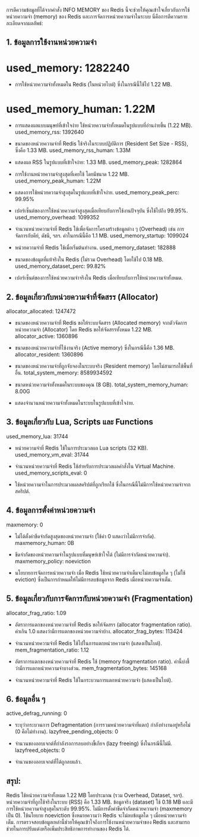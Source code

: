 การตีความข้อมูลที่ได้จากคำสั่ง INFO MEMORY ของ Redis นี้จะช่วยให้คุณเข้าใจเกี่ยวกับการใช้หน่วยความจำ (memory) ของ Redis และการจัดการหน่วยความจำในระบบ นี่คือการตีความรายละเอียดจากผลลัพธ์:

## 1. ข้อมูลการใช้งานหน่วยความจำ
# used_memory: 1282240

- การใช้หน่วยความจำทั้งหมดใน Redis (ในหน่วยไบต์) ซึ่งในกรณีนี้ใช้ไป 1.22 MB.
# used_memory_human: 1.22M

- การแสดงผลแบบมนุษย์ที่เข้าใจง่าย ใช้หน่วยความจำทั้งหมดในรูปแบบที่อ่านง่ายขึ้น (1.22 MB).
used_memory_rss: 1392640

- ขนาดของหน่วยความจำที่ Redis ใช้จริงในระบบปฏิบัติการ (Resident Set Size - RSS), ซึ่งคือ 1.33 MB.
used_memory_rss_human: 1.33M

- แสดงผล RSS ในรูปแบบที่เข้าใจง่าย: 1.33 MB.
used_memory_peak: 1282864

- การใช้งานหน่วยความจำสูงสุดที่เคยใช้ โดยมีขนาด 1.22 MB.
used_memory_peak_human: 1.22M

- แสดงการใช้หน่วยความจำสูงสุดในรูปแบบที่เข้าใจง่าย.
used_memory_peak_perc: 99.95%

- เปอร์เซ็นต์ของการใช้หน่วยความจำสูงสุดเมื่อเทียบกับการใช้งานปัจจุบัน ซึ่งใช้ไปถึง 99.95%.
used_memory_overhead: 1099352

- จำนวนหน่วยความจำที่ Redis ใช้เพื่อจัดการโครงสร้างข้อมูลต่าง ๆ (Overhead) เช่น การจัดการกับคีย์, ดัชนี, ฯลฯ. ค่าในกรณีนี้คือ 1.1 MB.
used_memory_startup: 1099024

- หน่วยความจำที่ Redis ใช้เมื่อเริ่มต้นทำงาน.
used_memory_dataset: 182888

- ขนาดของข้อมูลที่แท้จริงใน Redis (ไม่รวม Overhead) โดยใช้ไป 0.18 MB.
used_memory_dataset_perc: 99.82%

- เปอร์เซ็นต์ของการใช้หน่วยความจำจริงใน Redis เมื่อเทียบกับการใช้หน่วยความจำทั้งหมด.
## 2. ข้อมูลเกี่ยวกับหน่วยความจำที่จัดสรร (Allocator)
allocator_allocated: 1247472

- ขนาดของหน่วยความจำที่ Redis ขอให้ระบบจัดสรร (Allocated memory) จากตัวจัดการหน่วยความจำ (Allocator) โดย Redis ขอให้จัดสรรทั้งหมด 1.22 MB.
allocator_active: 1360896

- ขนาดของหน่วยความจำที่ใช้งานจริง (Active memory) ซึ่งในกรณีนี้คือ 1.36 MB.
allocator_resident: 1360896

- ขนาดของหน่วยความจำที่ถูกจับจองในระบบจริง (Resident memory) โดยไม่สามารถใช้พื้นที่อื่น.
total_system_memory: 8589934592

- ขนาดหน่วยความจำทั้งหมดในระบบของคุณ (8 GB).
total_system_memory_human: 8.00G

- แสดงจำนวนหน่วยความจำทั้งหมดในระบบในรูปแบบที่เข้าใจง่าย.
## 3. ข้อมูลเกี่ยวกับ Lua, Scripts และ Functions
used_memory_lua: 31744

- หน่วยความจำที่ Redis ใช้ในการประมวลผล Lua scripts (32 KB).
used_memory_vm_eval: 31744

- จำนวนหน่วยความจำที่ Redis ใช้สำหรับการประมวลผลคำสั่งใน Virtual Machine.
used_memory_scripts_eval: 0

- ใช้หน่วยความจำในการประมวลผลสคริปต์ที่ถูกเรียกใช้ ซึ่งในกรณีนี้ไม่มีการใช้หน่วยความจำจากสคริปต์.
## 4. ข้อมูลการตั้งค่าหน่วยความจำ
maxmemory: 0

- ไม่ได้ตั้งค่าขีดจำกัดสูงสุดของหน่วยความจำ (ใช้ค่า 0 แสดงว่าไม่มีการจำกัด).
maxmemory_human: 0B

- ขีดจำกัดของหน่วยความจำในรูปแบบที่มนุษย์เข้าใจได้ (ไม่มีการจำกัดหน่วยความจำ).
maxmemory_policy: noeviction

- นโยบายการจัดการหน่วยความจำ เมื่อ Redis ใช้หน่วยความจำเต็มจะไม่ลบข้อมูลใด ๆ (ไม่ใช้ eviction) ซึ่งเป็นการกำหนดให้ไม่มีการลบข้อมูลจาก Redis เมื่อหน่วยความจำเต็ม.
## 5. ข้อมูลเกี่ยวกับการจัดการกับหน่วยความจำ (Fragmentation)
allocator_frag_ratio: 1.09

- อัตราการแตกของหน่วยความจำที่ Redis ขอให้จัดสรร (allocator fragmentation ratio). ค่าเกิน 1.0 แสดงว่ามีการแตกของหน่วยความจำบ้าง.
allocator_frag_bytes: 113424

- จำนวนหน่วยความจำที่ Redis ใช้ไปในการแตกหน่วยความจำ (แสดงเป็นไบต์).
mem_fragmentation_ratio: 1.12

- อัตราการแตกของหน่วยความจำที่ Redis ใช้ (memory fragmentation ratio). ค่านี้บ่งชี้ว่ามีการแตกหน่วยความจำบางส่วน.
mem_fragmentation_bytes: 145168

- จำนวนหน่วยความจำที่ Redis ใช้ในกระบวนการแตกหน่วยความจำ (แสดงเป็นไบต์).
## 6. ข้อมูลอื่น ๆ
active_defrag_running: 0

- ระบุว่ากระบวนการ Defragmentation (การรวมหน่วยความจำที่แตก) กำลังทำงานอยู่หรือไม่ (0 คือไม่ทำงาน).
lazyfree_pending_objects: 0

- จำนวนของออบเจกต์ที่กำลังรอการลบอย่างขี้เกียจ (lazy freeing) ซึ่งในกรณีนี้ไม่มี.
lazyfreed_objects: 0

- จำนวนของออบเจกต์ที่ได้ถูกลบแล้ว.
## สรุป:
Redis ใช้หน่วยความจำทั้งหมด 1.22 MB โดยประมาณ (รวม Overhead, Dataset, ฯลฯ).
หน่วยความจำที่ถูกใช้จริงในระบบ (RSS) คือ 1.33 MB.
ข้อมูลจริง (dataset) ใช้ 0.18 MB และมีการใช้หน่วยความจำสูงสุดในระดับ 99.95%.
ไม่มีการตั้งค่าขีดจำกัดหน่วยความจำ (maxmemory เป็น 0).
ใช้นโยบาย noeviction ซึ่งหมายความว่า Redis จะไม่ลบข้อมูลใด ๆ เมื่อหน่วยความจำเต็ม.
การตรวจสอบข้อมูลเหล่านี้ช่วยให้คุณเข้าใจถึงการใช้งานหน่วยความจำของ Redis และสามารถช่วยในการปรับแต่งหรือเพิ่มประสิทธิภาพการทำงานของ Redis ได้.
